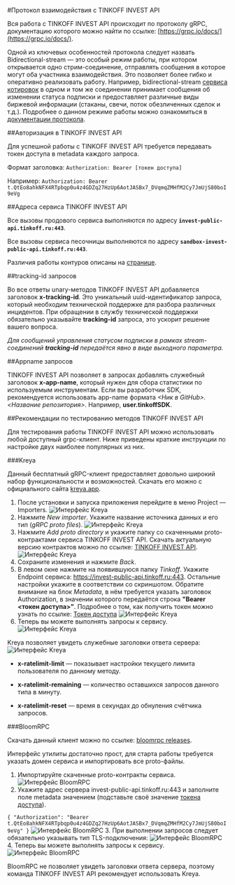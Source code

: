 #Протокол взаимодействия с TINKOFF INVEST API

Вся работа с TINKOFF INVEST API происходит по протоколу gRPC, документацию которого можно найти по ссылке:
[https://grpc.io/docs/](https://grpc.io/docs/). 

Одной из ключевых особенностей протокола следует назвать Bidirectional-stream — это особый режим работы, 
при котором открывается одно стрим-соединение, отправлять сообщения в которое могут оба участника 
взаимодействия. Это позволяет более гибко и оперативно реализовать работу. Например, 
bidirectional-stream [сервиса котировок](/investAPI/head-marketdata/) 
в одном и том же соединении принимает сообщения об изменении статуса подписки и предоставляет различные 
виды биржевой информации (стаканы, свечи, поток обезличенных сделок и т.д.). Подробнее о данном режиме 
работы можно ознакомиться в [документации протокола](https://grpc.io/docs/what-is-grpc/core-concepts/).

##Авторизация в TINKOFF INVEST API

Для успешной работы с TINKOFF INVEST API требуется передавать токен доступа в metadata
каждого запроса.

Формат заголовка: 
`Authorization: Bearer [токен доступа]`

Например:
`Authorization: Bearer t.QtEo8ahkNFX4RTpbqp0u4z4GDZq27HzUp6AotJASBx7_DVqmqZMHfM2Cy7JmUjS80boI9eVg`

<a name="tracking"></a>

##Адреса сервиса TINKOFF INVEST API

Все вызовы продового сервиса выполняются по адресу **`invest-public-api.tinkoff.ru:443`**.

Все вызовы сервиса песочницы выполняются по адресу **`sandbox-invest-public-api.tinkoff.ru:443`**.

Различия работы контуров описаны на [странице](/investAPI/url_difference/).

##tracking-id запросов

Во все ответы unary-методов TINKOFF INVEST API добавляется заголовок **x-tracking-id**. 
Это уникальный uuid-идентификатор запроса, который необходим технической поддержке для разбора различных 
инцидентов. При обращении в службу технической поддержки обязательно указывайте **tracking-id** запроса, 
это ускорит решение вашего вопроса. 

*Для сообщений управления статусом подписки в рамках stream-соединений **tracking-id** передаётся явно в
виде выходного параметра.*

##Appname запросов

TINKOFF INVEST API позволяет в запросах добавлять служебный заголовок **x-app-name**, который 
нужен для сбора статистики по используемым инструментам. Если вы разработчик SDK, рекомендуется
использовать app-name формата *<Ник в GitHub>.<Название репозитория>*. Например, **user.tinkoffSDK**.

##Рекомендации по тестированию методов TINKOFF INVEST API

Для тестирования работы TINKOFF INVEST API можно использовать любой доступный grpc-клиент.
Ниже приведены краткие инструкции по настройке двух наиболее популярных из них. 

###Kreya

Данный бесплатный gRPC-клиент предоставляет довольно широкий набор функциональности и возможностей.
Скачать его можно с официального сайта [kreya.app](https://kreya.app/).

1. После установки и запуска приложения перейдите в меню Project — Importers.
![Интерфейс Kreya](/investAPI/img/Kreya-1.png "Интерфейс Kreya")
2. Нажмите *New importer*. Укажите название источника данных и его тип (*gRPC proto files*).
![Интерфейс Kreya](/investAPI/img/Kreya-2.png "Интерфейс Kreya")
3. Нажмите *Add proto directory* и укажите папку со скаченными proto-контрактами сервиса TINKOFF INVEST API.
Скачать актуальную версию контрактов можно по ссылке: [TINKOFF INVEST API](https://github.com/Tinkoff/investAPI/tree/main/src/docs/contracts).
![Интерфейс Kreya](/investAPI/img/Kreya-3.png "Интерфейс Kreya")
4. Сохраните изменения и нажмите *Back*.
5. В левом окне нажмите на появившуюся папку *Tinkoff*. Укажите Endpoint сервиса: https://invest-public-api.tinkoff.ru:443.
Остальные настройки укажите в соответствии со скриншотом. Обратите внимание на блок *Metadata*, 
в нём требуется указать заголовок Authorization, в значении которого передаётся строка **"Bearer <токен доступа>"**.
Подробнее о том, как получить токен можно узнать по ссылке: [Токен доступа](/investAPI/token/)
![Интерфейс Kreya](/investAPI/img/Kreya-4.png "Интерфейс Kreya")
6. Теперь вы можете выполнять запросы к сервису.
![Интерфейс Kreya](/investAPI/img/Kreya-5.png "Интерфейс Kreya")

Kreya позволяет увидеть служебные заголовки ответа сервера:
![Интерфейс Kreya](/investAPI/img/Kreya-6.png "Интерфейс Kreya")

* **x-ratelimit-limit** — показывает настройки текущего лимита пользователя по данному методу.

* **x-ratelimit-remaining** — количество оставшихся запросов данного типа в минуту.

* **x-ratelimit-reset** — время в секундах до обнуления счётчика запросов. 
 
###BloomRPC

Скачать данный клиент можно по ссылке: [bloomrpc releases](https://github.com/uw-labs/bloomrpc/releases).

Интерфейс утилиты достаточно прост, для старта работы требуется указать домен сервиса и импортировать
все proto-файлы. 

1. Импортируйте скаченные proto-контракты сервиса.
![Интерфейс BloomRPC](/investAPI/img/Bloom-1.png "Интерфейс BloomRPC")
2. Укажите адрес сервера invest-public-api.tinkoff.ru:443 и заполните поле metadata значением (подставьте своё значение [токена доступа](/investAPI/token/)).

`{
   "Authorization": "Bearer t.QtEo8ahkNFX4RTpbqp0u4z4GDZq27HzUp6AotJASBx7_DVqmqZMHfM2Cy7JmUjS80boI9eVg"
}`
![Интерфейс BloomRPC](/investAPI/img/Bloom-2.png "Интерфейс BloomRPC")
3. При выполнении запросов следует обязательно указывать тип TLS-подключения:
![Интерфейс BloomRPC](/investAPI/img/Bloom-3.png "Интерфейс BloomRPC")
4. Теперь вы можете выполнять запросы к сервису.
![Интерфейс BloomRPC](/investAPI/img/Bloom-4.png "Интерфейс BloomRPC")

BloomRPC не позволяет увидеть заголовки ответа сервера, поэтому команда TINKOFF INVEST API 
рекомендует использовать Kreya.
